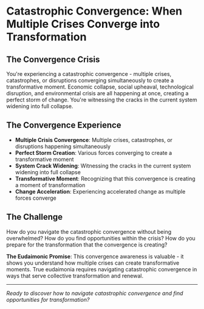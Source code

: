 # Catastrophic Convergence: When Multiple Crises Converge into Transformation

## The Convergence Crisis
You're experiencing a catastrophic convergence - multiple crises, catastrophes, or disruptions converging simultaneously to create a transformative moment. Economic collapse, social upheaval, technological disruption, and environmental crisis are all happening at once, creating a perfect storm of change. You're witnessing the cracks in the current system widening into full collapse.

## The Convergence Experience
- **Multiple Crisis Convergence**: Multiple crises, catastrophes, or disruptions happening simultaneously
- **Perfect Storm Creation**: Various forces converging to create a transformative moment
- **System Crack Widening**: Witnessing the cracks in the current system widening into full collapse
- **Transformative Moment**: Recognizing that this convergence is creating a moment of transformation
- **Change Acceleration**: Experiencing accelerated change as multiple forces converge

## The Challenge
How do you navigate the catastrophic convergence without being overwhelmed? How do you find opportunities within the crisis? How do you prepare for the transformation that the convergence is creating?

**The Eudaimonic Promise**: This convergence awareness is valuable - it shows you understand how multiple crises can create transformative moments. True eudaimonia requires navigating catastrophic convergence in ways that serve collective transformation and renewal.

---

*Ready to discover how to navigate catastrophic convergence and find opportunities for transformation?*
